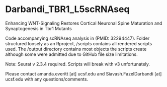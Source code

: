 # Darbandi_TBR1_L5scRNAseq
Enhancing WNT-Signaling Restores Cortical Neuronal Spine Maturation and Synaptogenesis in Tbr1 Mutants

Code accompanying scRNAseq analysis in (PMID: 32294447). 
Folder structured loosely as an Rproject, /scripts contains all rendered scripts used. The /output directory contains 
most objects the scripts create although some were admitted due to GitHub file size limitations. 

Note: Seurat v 2.3.4 required. Scripts will break with v3 unfortunately. 

Please contact amanda.everitt [at] ucsf.edu and Siavash.FazelDarbandi [at] ucsf.edu with any questions/comments. 
